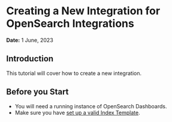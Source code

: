 # Creating a New Integration for OpenSearch Integrations

**Date:** 1 June, 2023

## Introduction

This tutorial will cover how to create a new integration.

## Before you Start

- You will need a running instance of OpenSearch Dashboards.
- Make sure you have [set up a valid Index Template](integrations-setup.md).
